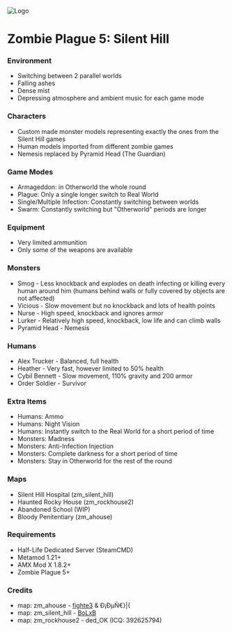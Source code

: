 ![Logo](https://1.bp.blogspot.com/-o0hEXzvB9WY/UI50JnAgtSI/AAAAAAAAALk/C-p1VVofD0c/s1600/dphclub.com_1203530122silent_hill_by_evilken26.jpg)
# Zombie Plague 5: Silent Hill #

### Environment ###
- Switching between 2 parallel worlds
- Falling ashes
- Dense mist
- Depressing atmosphere and ambient music for each game mode

### Characters ###
- Custom made monster models representing exactly the ones from the Silent Hill games
- Human models imported from different zombie games
- Nemesis replaced by Pyramid Head (The Guardian)

### Game Modes ###
- Armageddon: in Otherworld the whole round
- Plague: Only a single longer switch to Real World
- Single/Multiple Infection: Constantly switching between worlds
- Swarm: Constantly switching but "Otherworld" periods are longer

### Equipment ###
- Very limited ammunition
- Only some of the weapons are available

### Monsters ###
- Smog         - Less knockback and explodes on death infecting or killing every human around him (humans behind walls or fully covered by objects are not affected)
- Vicious      - Slow movement but no knockback and lots of health points
- Nurse        - High speed, knockback and ignores armor
- Lurker       - Relatively high speed, knockback, low life and can climb walls
- Pyramid Head - Nemesis

### Humans ###
- Alex Trucker  - Balanced, full health
- Heather       - Very fast, however limited to 50% health
- Cybil Bennett - Slow movement, 110% gravity and 200 armor
- Order Soldier - Survivor

### Extra Items ###
- Humans:   Ammo
- Humans:   Night Vision
- Humans:   Instantly switch to the Real World for a short period of time
- Monsters: Madness
- Monsters: Anti-Infection Injection
- Monsters: Complete darkness for a short period of time
- Monsters: Stay in Otherworld for the rest of the round

### Maps ###
- Silent Hill Hospital (zm_silent_hill)
- Haunted Rocky House (zm_rockhouse2)
- Abandoned School (WIP)
- Bloody Penitentiary (zm_ahouse)

### Requirements ###
- Half-Life Dedicated Server (SteamCMD)
- Metamod 1.21+
- AMX Mod X 1.8.2+
- Zombie Plague 5+

### Credits ###
- map: zm_ahouse      - [fighte3](http://cs.gamebanana.com/maps/156238) & Ð¡ÐµÑ€}|{
- map: zm_silent_hill - [BoLxB](http://cs.gamebanana.com/maps/140085)
- map: zm_rockhouse2  - ded_OK (ICQ: 392625794)